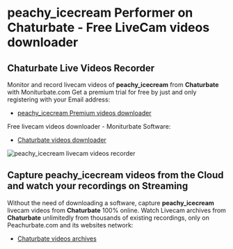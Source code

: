 # peachy_icecream Performer on Chaturbate - Free LiveCam videos downloader

## Chaturbate Live Videos Recorder

Monitor and record livecam videos of **peachy_icecream** from **Chaturbate** with Moniturbate.com
Get a premium trial for free by just and only registering with your Email address:
* [peachy_icecream Premium videos downloader](https://moniturbate.com/request-demo-licence-key.html)

Free livecam videos downloader - Moniturbate Software:
* [Chaturbate videos downloader](https://moniturbate.com/moniturbate-download-software.html)

![peachy_icecream livecam videos recorder](https://peachurnet.com/templates/moniturbate-software.png)


## Capture peachy_icecream videos from the Cloud and watch your recordings on Streaming

Without the need of downloading a software, capture **peachy_icecream** livecam videos from **Chaturbate** 100% online.
Watch Livecam archives from **Chaturbate** unlimitedly from thousands of existing recordings, only on Peachurbate.com and its websites network:
* [Chaturbate videos archives](https://peachurnet.com/)